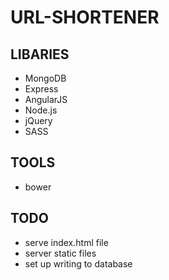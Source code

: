 # URL-SHORTENER

## LIBARIES
* MongoDB
* Express
* AngularJS
* Node.js
* jQuery
* SASS

## TOOLS
* bower


## TODO
* serve index.html file
* server static files
* set up writing to database